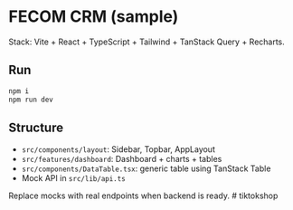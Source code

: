 # FECOM CRM (sample)

Stack: Vite + React + TypeScript + Tailwind + TanStack Query + Recharts.

## Run
```bash
npm i
npm run dev
```

## Structure
- `src/components/layout`: Sidebar, Topbar, AppLayout
- `src/features/dashboard`: Dashboard + charts + tables
- `src/components/DataTable.tsx`: generic table using TanStack Table
- Mock API in `src/lib/api.ts`

Replace mocks with real endpoints when backend is ready.
#   t i k t o k s h o p  
 